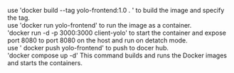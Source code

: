  use 'docker build --tag yolo-frontend:1.0 . ' to build the image and specify the tag.
<br />
 use 'docker run yolo-frontend' to run the image as a container.
<br />
 'docker run -d -p 3000:3000 client-yolo' to start the container and expose port 8080 to port 8080 on the host and run on detatch mode.
<br />
use ' docker push yolo-frontend' to push to docer hub.
<br />
'docker compose up  -d' This command builds and runs the Docker images and starts the containers.
<br />